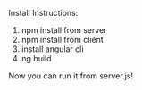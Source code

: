 Install Instructions:
1. npm install from server
2. npm install from client
3. install angular cli
4. ng build

Now you can run it from server.js!